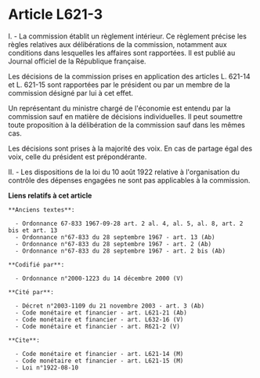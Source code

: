 # Article L621-3

I. - La commission établit un règlement intérieur. Ce règlement précise les règles relatives aux délibérations de la
commission, notamment aux conditions dans lesquelles les affaires sont rapportées. Il est publié au Journal officiel de la
République française.

Les décisions de la commission prises en application des articles L. 621-14 et L. 621-15 sont rapportées par le président ou
par un membre de la commission désigné par lui à cet effet.

Un représentant du ministre chargé de l'économie est entendu par la commission sauf en matière de décisions individuelles. Il
peut soumettre toute proposition à la délibération de la commission sauf dans les mêmes cas.

Les décisions sont prises à la majorité des voix. En cas de partage égal des voix, celle du président est prépondérante.

II. - Les dispositions de la loi du 10 août 1922 relative à l'organisation du contrôle des dépenses engagées ne sont pas
applicables à la commission.

**Liens relatifs à cet article**

	**Anciens textes**:

	  - Ordonnance 67-833 1967-09-28 art. 2 al. 4, al. 5, al. 8, art. 2 bis et art. 13
	  - Ordonnance n°67-833 du 28 septembre 1967 - art. 13 (Ab)
	  - Ordonnance n°67-833 du 28 septembre 1967 - art. 2 (Ab)
	  - Ordonnance n°67-833 du 28 septembre 1967 - art. 2 bis (Ab)

	**Codifié par**:

	  - Ordonnance n°2000-1223 du 14 décembre 2000 (V)

	**Cité par**:

	  - Décret n°2003-1109 du 21 novembre 2003 - art. 3 (Ab)
	  - Code monétaire et financier - art. L621-21 (Ab)
	  - Code monétaire et financier - art. L632-16 (V)
	  - Code monétaire et financier - art. R621-2 (V)

	**Cite**:

	  - Code monétaire et financier - art. L621-14 (M)
	  - Code monétaire et financier - art. L621-15 (M)
	  - Loi n°1922-08-10
